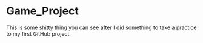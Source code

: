 # Game_Project
This is some shitty thing you can see after I did something to take a practice to my first GitHub project
